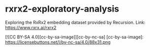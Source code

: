 # rxrx2-exploratory-analysis

Exploring the RxRx2 embedding dataset provided by Recursion. 
Link: https://www.rxrx.ai/rxrx2

[![CC BY-SA 4.0][cc-by-sa-image]][cc-by-nc-sa]
[cc-by-sa-image]: https://licensebuttons.net/l/by-nc-sa/4.0/88x31.png
